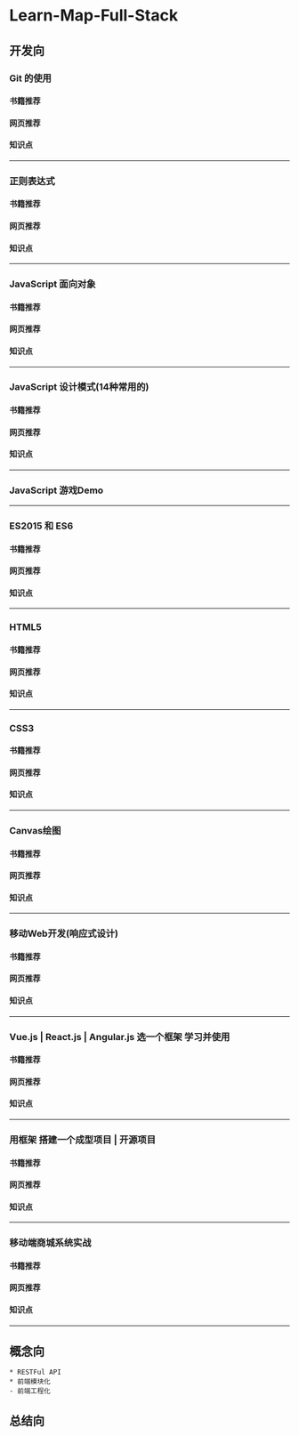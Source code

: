 # Learn-Map-Full-Stack


## 开发向

### Git 的使用
#### 书籍推荐
#### 网页推荐
#### 知识点

---
### 正则表达式
#### 书籍推荐
#### 网页推荐
#### 知识点

---
### JavaScript 面向对象
#### 书籍推荐
#### 网页推荐
#### 知识点

---
### JavaScript 设计模式(14种常用的)
#### 书籍推荐
#### 网页推荐
#### 知识点

---
### JavaScript 游戏Demo

---
### ES2015 和 ES6
#### 书籍推荐
#### 网页推荐
#### 知识点

---
### HTML5
#### 书籍推荐
#### 网页推荐
#### 知识点

---
### CSS3
#### 书籍推荐
#### 网页推荐
#### 知识点

---
### Canvas绘图
#### 书籍推荐
#### 网页推荐
#### 知识点

---
### 移动Web开发(响应式设计)
#### 书籍推荐
#### 网页推荐
#### 知识点

---
### Vue.js | React.js | Angular.js 选一个框架 学习并使用
#### 书籍推荐
#### 网页推荐
#### 知识点

---
### 用框架 搭建一个成型项目 | 开源项目
#### 书籍推荐
#### 网页推荐
#### 知识点

---
### 移动端商城系统实战
#### 书籍推荐
#### 网页推荐
#### 知识点

---
## 概念向
	* RESTFul API
	* 前端模块化
	- 前端工程化
## 总结向
